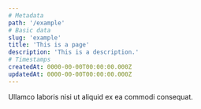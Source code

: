 ```yaml
---
# Metadata
path: '/example'
# Basic data
slug: 'example'
title: 'This is a page'
description: 'This is a description.'
# Timestamps
createdAt: 0000-00-00T00:00:00.000Z
updatedAt: 0000-00-00T00:00:00.000Z
---
```


Ullamco laboris nisi ut aliquid ex ea commodi consequat.
